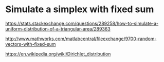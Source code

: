 # Simulate a simplex with fixed sum

https://stats.stackexchange.com/questions/289258/how-to-simulate-a-uniform-distribution-of-a-triangular-area/289363

http://www.mathworks.com/matlabcentral/fileexchange/9700-random-vectors-with-fixed-sum

https://en.wikipedia.org/wiki/Dirichlet_distribution

